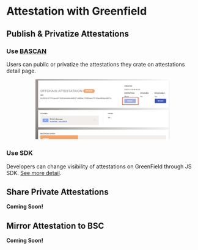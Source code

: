 # Attestation with Greenfield

## Publish & Privatize Attestations

### Use [BASCAN](https://www.bascan.io)

Users can public or privatize the attestations they crate on attestations detail page.

<div align="center" id="public">
    <img src="/figures/public.png" width="70%" />
</div>

### Use SDK

Developers can change visibility of attestations on GreenField through JS SDK. [See more detail](../sdk/js.md#change-visibility-of-attestations-on-greenfield).

## Share Private Attestations

**Coming Soon!**

## Mirror Attestation to BSC

**Coming Soon!**
